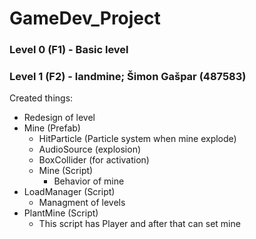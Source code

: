 # GameDev_Project

### Level 0 (F1) - Basic level
### Level 1 (F2) - landmine; Šimon Gašpar (487583)

Created things:
  - Redesign of level
  - Mine (Prefab)
    - HitParticle (Particle system when mine explode)
    - AudioSource (explosion)
    - BoxCollider (for activation)
    - Mine (Script)
      - Behavior of mine
  - LoadManager (Script)
    - Managment of levels
  - PlantMine (Script)
    - This script has Player and after that can set mine
